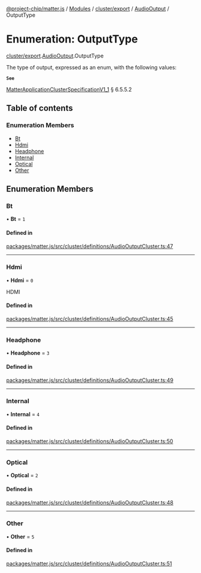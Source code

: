 [@project-chip/matter.js](../README.md) / [Modules](../modules.md) / [cluster/export](../modules/cluster_export.md) / [AudioOutput](../modules/cluster_export.AudioOutput.md) / OutputType

# Enumeration: OutputType

[cluster/export](../modules/cluster_export.md).[AudioOutput](../modules/cluster_export.AudioOutput.md).OutputType

The type of output, expressed as an enum, with the following values:

**`See`**

[MatterApplicationClusterSpecificationV1_1](../interfaces/spec_export.MatterApplicationClusterSpecificationV1_1.md) § 6.5.5.2

## Table of contents

### Enumeration Members

- [Bt](cluster_export.AudioOutput.OutputType.md#bt)
- [Hdmi](cluster_export.AudioOutput.OutputType.md#hdmi)
- [Headphone](cluster_export.AudioOutput.OutputType.md#headphone)
- [Internal](cluster_export.AudioOutput.OutputType.md#internal)
- [Optical](cluster_export.AudioOutput.OutputType.md#optical)
- [Other](cluster_export.AudioOutput.OutputType.md#other)

## Enumeration Members

### Bt

• **Bt** = ``1``

#### Defined in

[packages/matter.js/src/cluster/definitions/AudioOutputCluster.ts:47](https://github.com/project-chip/matter.js/blob/3adaded6/packages/matter.js/src/cluster/definitions/AudioOutputCluster.ts#L47)

___

### Hdmi

• **Hdmi** = ``0``

HDMI

#### Defined in

[packages/matter.js/src/cluster/definitions/AudioOutputCluster.ts:45](https://github.com/project-chip/matter.js/blob/3adaded6/packages/matter.js/src/cluster/definitions/AudioOutputCluster.ts#L45)

___

### Headphone

• **Headphone** = ``3``

#### Defined in

[packages/matter.js/src/cluster/definitions/AudioOutputCluster.ts:49](https://github.com/project-chip/matter.js/blob/3adaded6/packages/matter.js/src/cluster/definitions/AudioOutputCluster.ts#L49)

___

### Internal

• **Internal** = ``4``

#### Defined in

[packages/matter.js/src/cluster/definitions/AudioOutputCluster.ts:50](https://github.com/project-chip/matter.js/blob/3adaded6/packages/matter.js/src/cluster/definitions/AudioOutputCluster.ts#L50)

___

### Optical

• **Optical** = ``2``

#### Defined in

[packages/matter.js/src/cluster/definitions/AudioOutputCluster.ts:48](https://github.com/project-chip/matter.js/blob/3adaded6/packages/matter.js/src/cluster/definitions/AudioOutputCluster.ts#L48)

___

### Other

• **Other** = ``5``

#### Defined in

[packages/matter.js/src/cluster/definitions/AudioOutputCluster.ts:51](https://github.com/project-chip/matter.js/blob/3adaded6/packages/matter.js/src/cluster/definitions/AudioOutputCluster.ts#L51)
